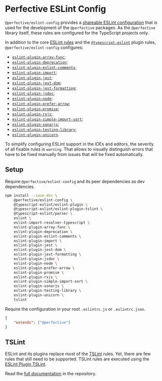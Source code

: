 # Perfective ESLint Config

`@perfective/eslint-config` provides
a [shareable ESLint configuration](https://eslint.org/docs/developer-guide/shareable-configs)
that is used for the development of the `@perfective` packages.
As the `@perfective` library itself,
these rules are configured for the TypeScript projects only.

In addition to the core [ESLint rules](https://eslint.org/docs/rules/)
and the [`@typescript-eslint`](https://github.com/typescript-eslint/typescript-eslint/tree/master/packages/eslint-plugin) plugin rules,
`@perfective/eslint-config` configures:

* [`eslint-plugin-array-func`](https://github.com/freaktechnik/eslint-plugin-array-func);
* [`eslint-plugin-deprecation`](https://github.com/gund/eslint-plugin-deprecation);
* [`eslint-plugin-eslint-comments`](https://mysticatea.github.io/eslint-plugin-eslint-comments);
* [`eslint-plugin-import`](https://github.com/benmosher/eslint-plugin-import);
* [`eslint-plugin-jest`](https://github.com/jest-community/eslint-plugin-jest);
* [`eslint-plugin-jest-dom`](https://github.com/testing-library/eslint-plugin-jest-dom);
* [`eslint-plugin-jest-formatting`](https://github.com/dangreenisrael/eslint-plugin-jest-formatting);
* [`eslint-plugin-jsdoc`](https://github.com/gajus/eslint-plugin-jsdoc);
* [`eslint-plugin-node`](https://github.com/mysticatea/eslint-plugin-node);
* [`eslint-plugin-prefer-arrow`](https://github.com/TristonJ/eslint-plugin-prefer-arrow);
* [`eslint-plugin-promise`](https://github.com/xjamundx/eslint-plugin-promise);
* [`eslint-plugin-rxjs`](https://github.com/cartant/eslint-plugin-rxjs);
* [`eslint-plugin-simple-import-sort`](https://github.com/lydell/eslint-plugin-simple-import-sort);
* [`eslint-plugin-sonarjs`](https://github.com/SonarSource/eslint-plugin-sonarjs);
* [`eslint-plugin-testing-library`](https://github.com/testing-library/eslint-plugin-testing-library);
* [`eslint-plugin-unicorn`](https://github.com/sindresorhus/eslint-plugin-unicorn).

To simplify configuring ESLint support in the IDEs and editors,
the severity of all fixable rules is `warning`.
That allows to visually distinguish errors that have to be fixed manually
from issues that will be fixed automatically.

## Setup

Require `@perfective/eslint-config` and its peer dependencies as dev dependencies.
```bash
npm install --save-dev \
    @perfective/eslint-config \
    @typescript-eslint/eslint-plugin \
    @typescript-eslint/eslint-plugin-tslint \
    @typescript-eslint/parser \
    eslint \
    eslint-import-resolver-typescript \
    eslint-plugin-array-func \
    eslint-plugin-deprecation \
    eslint-plugin-eslint-comments \
    eslint-plugin-import \
    eslint-plugin-jest \
    eslint-plugin-jest-dom \
    eslint-plugin-jest-formatting \
    eslint-plugin-jsdoc \
    eslint-plugin-node \
    eslint-plugin-prefer-arrow \
    eslint-plugin-promise \
    eslint-plugin-rxjs \
    eslint-plugin-simple-import-sort \
    eslint-plugin-sonarjs \
    eslint-plugin-testing-library \
    eslint-plugin-unicorn \
    tslint
```

Require the configuration in your root `.eslintrc.js` or `.eslintrc.json`.
```json
{
    "extends": ["@perfective"]
}
```

## TSLint

ESLint and its plugins replace most of the [TSLint](https://palantir.github.io/tslint/) rules.
Yet, there are few rules that still need to be supported.
TSLint rules are executed using the
[ESLint Plugin TSLint](https://github.com/typescript-eslint/typescript-eslint/tree/master/packages/eslint-plugin-tslint).

Read the [full documentation](https://github.com/perfective/eslint-config/blob/master/README.adoc) 
in the repository.

